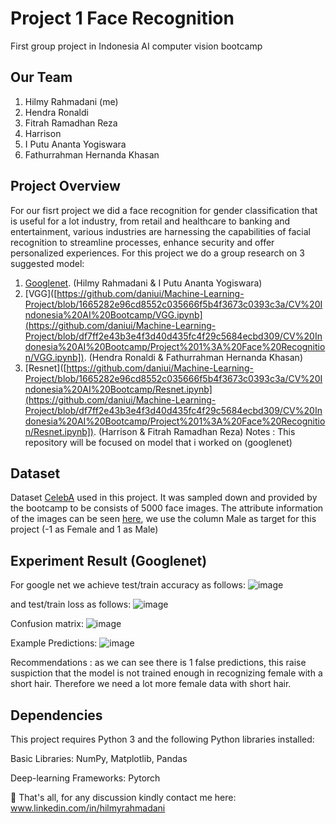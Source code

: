 # Project 1 Face Recognition
First group project in Indonesia AI computer vision bootcamp
## Our Team
1. Hilmy Rahmadani (me)
2. Hendra Ronaldi
3. Fitrah Ramadhan Reza
4. Harrison
5. I Putu Ananta Yogiswara
6. Fathurrahman Hernanda Khasan
## Project Overview
For our fisrt project we did a face recognition for gender classification that is useful for a lot industry, from retail and healthcare to banking and entertainment, various industries are harnessing the capabilities of facial recognition to streamline processes, enhance security and offer personalized experiences.
For this project we do a group research on 3 suggested model:
1. [Googlenet]([https://github.com/daniui/Machine-Learning-Project/blob/df7ff2e43b3e4f3d40d435fc4f29c5684ecbd309/CV%20Indonesia%20AI%20Bootcamp/Project%201%3A%20Face%20Recognition/Dani_CVB_project_1_Face_Recognition_googlenet%20(1).ipynb]). (Hilmy Rahmadani & I Putu Ananta Yogiswara)
2. [VGG]([https://github.com/daniui/Machine-Learning-Project/blob/1665282e96cd8552c035666f5b4f3673c0393c3a/CV%20Indonesia%20AI%20Bootcamp/VGG.ipynb](https://github.com/daniui/Machine-Learning-Project/blob/df7ff2e43b3e4f3d40d435fc4f29c5684ecbd309/CV%20Indonesia%20AI%20Bootcamp/Project%201%3A%20Face%20Recognition/VGG.ipynb]). (Hendra Ronaldi & Fathurrahman Hernanda Khasan)
3. [Resnet]([https://github.com/daniui/Machine-Learning-Project/blob/1665282e96cd8552c035666f5b4f3673c0393c3a/CV%20Indonesia%20AI%20Bootcamp/Resnet.ipynb](https://github.com/daniui/Machine-Learning-Project/blob/df7ff2e43b3e4f3d40d435fc4f29c5684ecbd309/CV%20Indonesia%20AI%20Bootcamp/Project%201%3A%20Face%20Recognition/Resnet.ipynb]). (Harrison & Fitrah Ramadhan Reza)
Notes : This repository will be focused on model that i worked on (googlenet)
## Dataset 
Dataset [CelebA](https://mmlab.ie.cuhk.edu.hk/projects/CelebA.html) used in this project. It was sampled down and provided by the bootcamp to be consists of 5000 face images. The attribute information of the images can be seen [here](https://www.kaggle.com/datasets/jessicali9530/celeba-dataset/?select=list_attr_celeba.csv), we use the column Male as target for this project (-1 as Female and 1 as Male)
## Experiment Result (Googlenet)
For google net we achieve test/train accuracy as follows:
![image](https://github.com/daniui/Machine-Learning-Project/assets/120458194/e927578b-7112-41fe-9dca-ff10b7418ddd)

and test/train loss as follows: 
![image](https://github.com/daniui/Machine-Learning-Project/assets/120458194/62924f93-aabe-4598-b6f5-9977fc81d93d)

Confusion matrix:
![image](https://github.com/daniui/Machine-Learning-Project/assets/120458194/30fc15a5-bd81-4316-8490-364e1f4c9605)

Example Predictions:
![image](https://github.com/daniui/Machine-Learning-Project/assets/120458194/741c792f-609f-4212-a670-443fd4c0c8ac)

Recommendations : as we can see there is 1 false predictions, this raise suspiction that the model is not trained enough in recognizing female with a short hair. Therefore we need a lot more female data with short hair.

## Dependencies
This project requires Python 3 and the following Python libraries installed:

Basic Libraries: NumPy, Matplotlib, Pandas

Deep-learning Frameworks: Pytorch

📨 That's all, for any discussion kindly contact me here: www.linkedin.com/in/hilmyrahmadani
